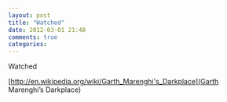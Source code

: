 ```yaml
---
layout: post
title: "Watched"
date: 2012-03-01 21:48
comments: true
categories: 
---
```


Watched 

[http://en.wikipedia.org/wiki/Garth_Marenghi's_Darkplace](Garth Marenghi’s Darkplace)

